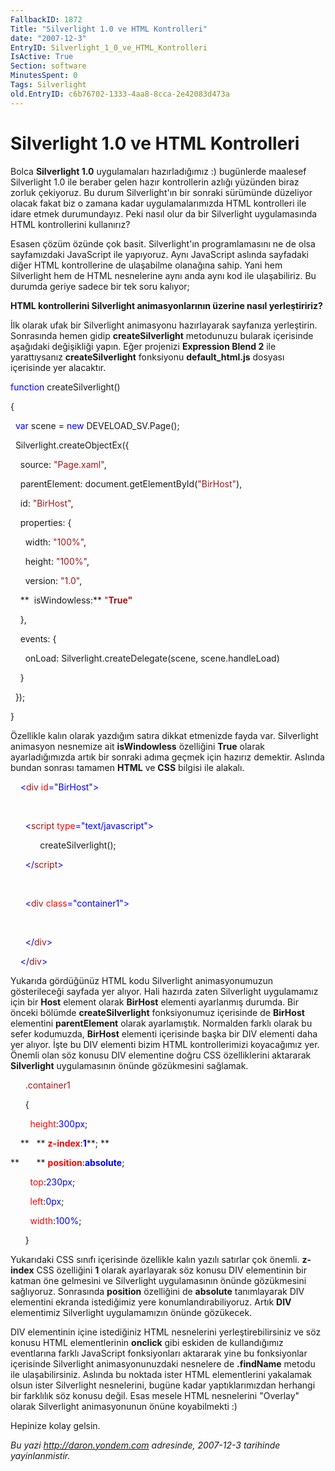 ```yaml
---
FallbackID: 1872
Title: "Silverlight 1.0 ve HTML Kontrolleri"
date: "2007-12-3"
EntryID: Silverlight_1_0_ve_HTML_Kontrolleri
IsActive: True
Section: software
MinutesSpent: 0
Tags: Silverlight
old.EntryID: c6b76702-1333-4aa8-8cca-2e42083d473a
---
```

# Silverlight 1.0 ve HTML Kontrolleri
Bolca **Silverlight 1.0** uygulamaları hazırladığımız :) bugünlerde
maalesef Silverlight 1.0 ile beraber gelen hazır kontrollerin azlığı
yüzünden biraz zorluk çekiyoruz. Bu durum Silverlight'ın bir sonraki
sürümünde düzeliyor olacak fakat biz o zamana kadar uygulamalarımızda
HTML kontrolleri ile idare etmek durumundayız. Peki nasıl olur da bir
Silverlight uygulamasında HTML kontrollerini kullanırız?

Esasen çözüm özünde çok basit. Silverlight'ın programlamasını ne de olsa
sayfamızdaki JavaScript ile yapıyoruz. Aynı JavaScript aslında sayfadaki
diğer HTML kontrollerine de ulaşabilme olanağına sahip. Yani hem
Silverlight hem de HTML nesnelerine aynı anda aynı kod ile ulaşabiliriz.
Bu durumda geriye sadece bir tek soru kalıyor;

**HTML kontrollerini Silverlight animasyonlarının üzerine nasıl
yerleştiririz?**

İlk olarak ufak bir Silverlight animasyonu hazırlayarak sayfanıza
yerleştirin. Sonrasında hemen gidip **createSilverlight** metodunuzu
bularak içerisinde aşağıdaki değişikliği yapın. Eğer projenizi
**Expression Blend 2** ile yarattıysanız **createSilverlight**
fonksiyonu **default\_html.js** dosyası içerisinde yer alacaktır.

<span style="color: blue;">function</span> createSilverlight()

{

  <span style="color: blue;">var</span> scene = <span
style="color: blue;">new</span> DEVELOAD\_SV.Page();

  Silverlight.createObjectEx({

    source: <span style="color: #a31515;">"Page.xaml"</span>,

    parentElement: document.getElementById(<span
style="color: #a31515;">"BirHost"</span>),

    id: <span style="color: #a31515;">"BirHost"</span>,

    properties: {

      width: <span style="color: #a31515;">"100%"</span>,

      height: <span style="color: #a31515;">"100%"</span>,

      version: <span style="color: #a31515;">"1.0"</span>,

    **  isWindowless:** <span style="color: #a31515;">"**True"**</span>

    },

    events: {

      onLoad: Silverlight.createDelegate(scene, scene.handleLoad)

    }

  });

}

Özellikle kalın olarak yazdığım satıra dikkat etmenizde fayda var.
Silverlight animasyon nesnemize ait **isWindowless** özelliğini **True**
olarak ayarladığımızda artık bir sonraki adıma geçmek için hazırız
demektir. Aslında bundan sonrası tamamen **HTML** ve **CSS** bilgisi ile
alakalı.

    <span style="color: blue;">\<</span><span
style="color: #a31515;">div</span> <span
style="color: red;">id</span><span
style="color: blue;">="BirHost"\></span>

 

      <span style="color: blue;">\<</span><span
style="color: #a31515;">script</span> <span
style="color: red;">type</span><span
style="color: blue;">="text/javascript"\></span>

            createSilverlight();

      <span style="color: blue;">\</</span><span
style="color: #a31515;">script</span><span
style="color: blue;">\></span>

 

      <span style="color: blue;">\<</span><span
style="color: #a31515;">div</span> <span
style="color: red;">class</span><span
style="color: blue;">="container1"\></span>

 

      <span style="color: blue;">\</</span><span
style="color: #a31515;">div</span><span style="color: blue;">\></span>

    <span style="color: blue;">\</</span><span
style="color: #a31515;">div</span><span style="color: blue;">\></span>

Yukarıda gördüğünüz HTML kodu Silverlight animasyonumuzun gösterileceği
sayfada yer alıyor. Hali hazırda zaten Silverlight uygulamamız için bir
**Host** element olarak **BirHost** elementi ayarlanmış durumda. Bir
önceki bölümde **createSilverlight** fonksiyonumuz içerisinde de
**BirHost** elementini **parentElement** olarak ayarlamıştık. Normalden
farklı olarak bu sefer kodumuzda, **BirHost** elementi içerisinde başka
bir DIV elementi daha yer alıyor. İşte bu DIV elementi bizim HTML
kontrollerimizi koyacağımız yer. Önemli olan söz konusu DIV elementine
doğru CSS özelliklerini aktararak **Silverlight** uygulamasının önünde
gözükmesini sağlamak.

      <span style="color: #a31515;">.container1</span>

      {

        <span style="color: red;">height</span>:<span
style="color: blue;">300px</span>; 

    **   ** <span style="color: red;"> **z-index**</span>:<span
style="color: blue;">**1**</span>**; **

**       ** <span style="color: red;"> **position**</span>:<span
style="color: blue;">**absolute**</span>;

        <span style="color: red;">top</span>:<span
style="color: blue;">230px</span>;

        <span style="color: red;">left</span>:<span
style="color: blue;">0px</span>;

        <span style="color: red;">width</span>:<span
style="color: blue;">100%</span>;

      }

Yukarıdaki CSS sınıfı içerisinde özellikle kalın yazılı satırlar çok
önemli. **z-index** CSS özelliğini **1** olarak ayarlayarak söz konusu
DIV elementinin bir katman öne gelmesini ve Silverlight uygulamasının
önünde gözükmesini sağlıyoruz. Sonrasında **position** özelliğini de
**absolute** tanımlayarak DIV elementini ekranda istediğimiz yere
konumlandırabiliyoruz. Artık **DIV** elementimiz Silverlight
uygulamamızın önünde gözükecek.

DIV elementinin içine istediğiniz HTML nesnelerini yerleştirebilirsiniz
ve söz konusu HTML elementlerinin **onclick** gibi eskiden de
kullandığımız eventlarına farklı JavaScript fonksiyonları aktararak yine
bu fonksiyonlar içerisinde Silverlight animasyonunuzdaki nesnelere de
**.findName** metodu ile ulaşabilirsiniz. Aslında bu noktada ister HTML
elementlerini yakalamak olsun ister Silverlight nesnelerini, bugüne
kadar yaptıklarımızdan herhangi bir farklılık söz konusu değil. Esas
mesele HTML nesnelerini "Overlay" olarak Silverlight animasyonunun önüne
koyabilmekti :)

Hepinize kolay gelsin.



*Bu yazi http://daron.yondem.com adresinde, 2007-12-3 tarihinde yayinlanmistir.*
